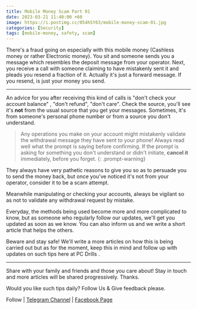 ```yaml
---
title: Mobile Money Scam Part 01
date: 2023-03-21 11:40:00 +60
image: https://i.postimg.cc/054hSY63/mobile-money-scam-01.jpg
categories: [Security]
tags: [mobile-money, safety, scam]
---
```


There's a fraud going on especially with this mobile money (Cashless money or rather Electronic money).
You sit and someone sends you a message which resembles the deposit message from your operator.
Next, you receive a call with someone claiming to have mistakenly sent it and pleads you resend a fraction of it.
Actually it's just a forward message. If you resend, is just your money you send.

---

An advice for you after receiving this kind of calls is "don't check your account balance" , "don't refund", "don't care". Check the source, you'll see it's **not** from the usual source that you get your messages. Sometimes, it's from someone's personal phone number or from a source you don't understand.

> Any operations you make on your account might mistakenly validate the withdrawal message they have sent to your phone! Always read well what the prompt is saying before confirming. If the prompt is asking for something you don't understand or didn't initiate, **cancel it** immediately, before you forget.
{: .prompt-warning}

They always have very pathetic reasons to give you so as to persuade you to send the money back, but once you've noticed it's  not from your operator, consider it to be a scam attempt.

Meanwhile manipulating or checking your accounts, always be vigilant so as not to validate any withdrawal request by mistake.

Everyday, the methods being used become more and more complicated to know, but as someone who regularly follow our updates, we'll get you updated as soon as we know. You can also inform us and we write a short article that helps the others.

Beware and stay safe!
We'll write a more articles on how this is being carried out but as for the moment, keep this in mind and follow up with updates on such tips here at PC Drills .

---

Share with your family and friends and those you care about!
Stay in touch and more articles will be shared progressively.
Thanks.

Would you like such tips daily?
Follow Us & Give feedback please.

Follow | [Telegram Channel](https://t.me/pcdrills/) | [Facebook Page](https://facebook.com/pcdrillsofficial/)